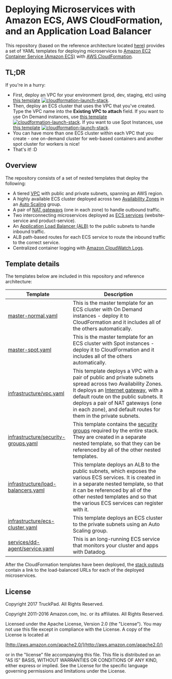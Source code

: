 # Deploying Microservices with Amazon ECS, AWS CloudFormation, and an Application Load Balancer

This repository (based on the reference architecture located [here](https://github.com/awslabs/ecs-refarch-cloudformation)) provides a set of YAML templates for deploying microservices to [Amazon EC2 Container Service (Amazon ECS)](http://docs.aws.amazon.com/AmazonECS/latest/developerguide/Welcome.html) with [AWS CloudFormation](https://aws.amazon.com/cloudformation/).

## TL;DR

If you're in a hurry:
 - First, deploy an VPC for your environment (prod, dev, staging, etc) using [this template](infrastructure/vpc.yaml) [![cloudformation-launch-stack](https://s3.amazonaws.com/cloudformation-examples/cloudformation-launch-stack.png)](https://console.aws.amazon.com/cloudformation/home?#/stacks/new?stackName=vpc-testing&templateURL=https://s3.amazonaws.com/cfn-truckpad/ecs/infrastructure/vpc.yaml).
 - Then, deploy an ECS cluster that uses the VPC that you've created. Type the VPC name into the **Existing VPC to attach** field. If you want to use On Demand instances, use [this template](master-normal.yaml) [![cloudformation-launch-stack](https://s3.amazonaws.com/cloudformation-examples/cloudformation-launch-stack.png)](https://console.aws.amazon.com/cloudformation/home?#/stacks/new?stackName=ecs-testing-normal&templateURL=https://s3.amazonaws.com/cfn-truckpad/ecs/master-normal.yaml). If you want to use Spot Instances, use [this template](master-spot.yaml) [![cloudformation-launch-stack](https://s3.amazonaws.com/cloudformation-examples/cloudformation-launch-stack.png)](https://console.aws.amazon.com/cloudformation/home?#/stacks/new?stackName=ecs-testing-spot&templateURL=https://s3.amazonaws.com/cfn-truckpad/ecs/master-spot.yaml).
 - You can have more than one ECS cluster within each VPC that you create - one on-demand cluster for web-based containers and another spot cluster for workers is nice!
 - That's it! :D

## Overview

The repository consists of a set of nested templates that deploy the following:

 - A tiered [VPC](http://docs.aws.amazon.com/AmazonVPC/latest/UserGuide/VPC_Introduction.html) with public and private subnets, spanning an AWS region.
 - A highly available ECS cluster deployed across two [Availability Zones](http://docs.aws.amazon.com/AWSEC2/latest/UserGuide/using-regions-availability-zones.html) in an [Auto Scaling](https://aws.amazon.com/autoscaling/) group.
 - A pair of [NAT gateways](http://docs.aws.amazon.com/AmazonVPC/latest/UserGuide/vpc-nat-gateway.html) (one in each zone) to handle outbound traffic.
 - Two interconnecting microservices deployed as [ECS services](http://docs.aws.amazon.com/AmazonECS/latest/developerguide/ecs_services.html) (website-service and product-service). 
 - An [Application Load Balancer (ALB)](https://aws.amazon.com/elasticloadbalancing/applicationloadbalancer/) to the public subnets to handle inbound traffic.
 - ALB path-based routes for each ECS service to route the inbound traffic to the correct service.
 - Centralized container logging with [Amazon CloudWatch Logs](http://docs.aws.amazon.com/AmazonCloudWatch/latest/logs/WhatIsCloudWatchLogs.html).

## Template details

The templates below are included in this repository and reference architecture:

| Template | Description |
| --- | --- | 
| [master-normal.yaml](master-normal.yaml) | This is the master template for an ECS cluster with On Demand instances - deploy it to CloudFormation and it includes all of the others automatically. |
| [master-spot.yaml](master-spot.yaml) | This is the master template for an ECS cluster with Spot instances - deploy it to CloudFormation and it includes all of the others automatically. |
| [infrastructure/vpc.yaml](infrastructure/vpc.yaml) | This template deploys a VPC with a pair of public and private subnets spread across two Availability Zones. It deploys an [Internet gateway](http://docs.aws.amazon.com/AmazonVPC/latest/UserGuide/VPC_Internet_Gateway.html), with a default route on the public subnets. It deploys a pair of NAT gateways (one in each zone), and default routes for them in the private subnets. |
| [infrastructure/security-groups.yaml](infrastructure/security-groups.yaml) | This template contains the [security groups](http://docs.aws.amazon.com/AmazonVPC/latest/UserGuide/VPC_SecurityGroups.html) required by the entire stack. They are created in a separate nested template, so that they can be referenced by all of the other nested templates. |
| [infrastructure/load-balancers.yaml](infrastructure/load-balancers.yaml) | This template deploys an ALB to the public subnets, which exposes the various ECS services. It is created in in a separate nested template, so that it can be referenced by all of the other nested templates and so that the various ECS services can register with it. |
| [infrastructure/ecs-cluster.yaml](infrastructure/ecs-cluster.yaml) | This template deploys an ECS cluster to the private subnets using an Auto Scaling group. |
| [services/dd-agent/service.yaml](services/dd-agent/service.yaml) | This is an long-running ECS service that monitors your cluster and apps with Datadog.|

After the CloudFormation templates have been deployed, the [stack outputs](http://docs.aws.amazon.com/AWSCloudFormation/latest/UserGuide/outputs-section-structure.html) contain a link to the load-balanced URLs for each of the deployed microservices.


## License

Copyright 2017 TruckPad. All Rights Reserved.

Copyright 2011-2016 Amazon.com, Inc. or its affiliates. All Rights Reserved.

Licensed under the Apache License, Version 2.0 (the "License"). You may not use this file except in compliance with the License. A copy of the License is located at

[http://aws.amazon.com/apache2.0/](http://aws.amazon.com/apache2.0/)

or in the "license" file accompanying this file. This file is distributed on an "AS IS" BASIS, WITHOUT WARRANTIES OR CONDITIONS OF ANY KIND, either express or implied. See the License for the specific language governing permissions and limitations under the License.


